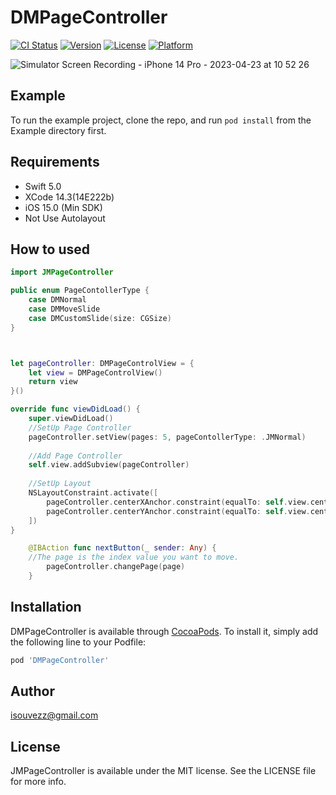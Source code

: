 # DMPageController

[![CI Status](https://img.shields.io/travis/66667091/DMPageController.svg?style=flat)](https://travis-ci.org/66667091/DMPageController)
[![Version](https://img.shields.io/cocoapods/v/DMPageController.svg?style=flat)](https://cocoapods.org/pods/DMPageController)
[![License](https://img.shields.io/cocoapods/l/DMPageController.svg?style=flat)](https://cocoapods.org/pods/DMPageController)
[![Platform](https://img.shields.io/cocoapods/p/DMPageController.svg?style=flat)](https://cocoapods.org/pods/DMPageController)

![Simulator Screen Recording - iPhone 14 Pro - 2023-04-23 at 10 52 26](https://user-images.githubusercontent.com/66667091/233815185-960f276c-26dc-4398-afd3-e6fc4f2b33ad.gif)

## Example

To run the example project, clone the repo, and run `pod install` from the Example directory first.

## Requirements

* Swift 5.0
* XCode 14.3(14E222b)
* iOS 15.0 (Min SDK)
* Not Use Autolayout

## How to used

```swift
import JMPageController

public enum PageContollerType {
    case DMNormal
    case DMMoveSlide
    case DMCustomSlide(size: CGSize)
}



let pageController: DMPageControlView = {
    let view = DMPageControlView()
    return view
}()

override func viewDidLoad() {
    super.viewDidLoad()
    //SetUp Page Controller
    pageController.setView(pages: 5, pageContollerType: .JMNormal)
    
    //Add Page Controller
    self.view.addSubview(pageController)
    
    //SetUp Layout
    NSLayoutConstraint.activate([
        pageController.centerXAnchor.constraint(equalTo: self.view.centerXAnchor),
        pageController.centerYAnchor.constraint(equalTo: self.view.centerYAnchor)
    ])
}

    @IBAction func nextButton(_ sender: Any) {
    //The page is the index value you want to move.
        pageController.changePage(page)
    }
```

## Installation

DMPageController is available through [CocoaPods](https://cocoapods.org). To install
it, simply add the following line to your Podfile:

```ruby
pod 'DMPageController'
```

## Author

isouvezz@gmail.com

## License

JMPageController is available under the MIT license. See the LICENSE file for more info.
